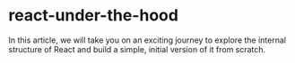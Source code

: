 # react-under-the-hood
In this article, we will take you on an exciting journey to explore the internal structure of React and build a simple, initial version of it from scratch.

